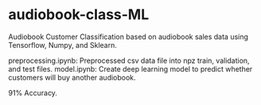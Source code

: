 # audiobook-class-ML
Audiobook Customer Classification based on audiobook sales data using Tensorflow, Numpy, and Sklearn.

preprocessing.ipynb: Preprocessed csv data file into npz train, validation, and test files.
model.ipynb: Create deep learning model to predict whether customers will buy another audiobook.

91% Accuracy.
